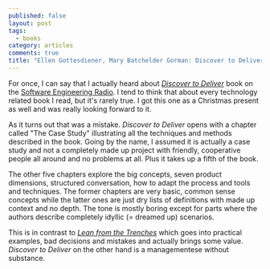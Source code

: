```yaml
---
published: false
layout: post
tags:
  - books
category: articles
comments: true
title: "Ellen Gottesdiener, Mary Batchelder Gorman: Discover to Deliver: Agile Product Planning and Analysis"
---
```


For once, I can say that I actually heard about [*Discover to Deliver*](https://www.goodreads.com/book/show/17813419-discover-to-deliver) book on the [Software Engineering Radio](http://www.se-radio.net/2013/06/episode-195-ellen-gottensdiener-and-mary-gorman/). I tend to think that about every technology related book I read, but it's rarely true. I got this one as a Christmas present as well and was really looking forward to it.

As it turns out that was a mistake. *Discover to Deliver* opens with a chapter called "The Case Study" illustrating all the techniques and methods described in the book. Going by the name, I assumed it is actually a case study and not a completely made up project with friendly, cooperative people all around and no problems at all. Plus it takes up a fifth of the book.

The other five chapters explore the big concepts, seven product dimensions, structured conversation, how to adapt the process and tools and techniques. The former chapters are very basic, common sense concepts while the latter ones are just dry lists of definitions with made up context and no depth. The tone is mostly boring except for parts where the authors describe completely idyllic (= dreamed up) scenarios.

This is in contrast to [*Lean from the Trenches*](/article/kniberg-lean-from-the-trenches) which goes into practical examples, bad decisions and mistakes and actually brings some value. *Discover to Deliver* on the other hand is a managementese without substance.
